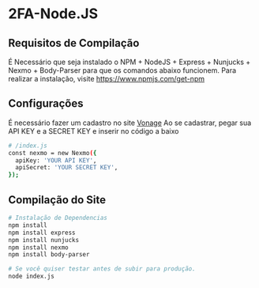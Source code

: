 # 2FA-Node.JS
## Requisitos de Compilação

É Necessário que seja instalado o NPM + NodeJS + Express + Nunjucks + Nexmo + Body-Parser para que os comandos abaixo funcionem.
Para realizar a instalação, visite https://www.npmjs.com/get-npm

## Configurações

É necessário fazer um cadastro no site [Vonage](http://developer.nexmo.com/ed?c=blog_text&ct=2020-07-17-how-to-add-two-factor-authentication-with-node-js-and-express)
Ao se cadastrar, pegar sua API KEY e a SECRET KEY e inserir no código a baixo

``` bash
# /index.js
const nexmo = new Nexmo({
  apiKey: 'YOUR API KEY',
  apiSecret: 'YOUR SECRET KEY',
});
```

## Compilação do Site

``` bash
# Instalação de Dependencias
npm install
npm install express
npm install nunjucks
npm install nexmo
npm install body-parser

# Se você quiser testar antes de subir para produção.
node index.js
